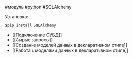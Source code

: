 #модуль #python #SQLAlchemy

Установка:
```python
$pip install SQLAlchemy
```


- [[Подключение СУБД]]
- [[Сырые запросы]]
- [[Создание моделей данных в декларативном стиле]]
- [[Работа с моделями данных в декларативном стиле]]